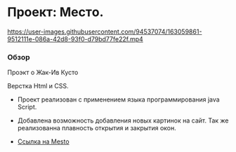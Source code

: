 # Проект: Местo.


https://user-images.githubusercontent.com/94537074/163059861-9512111e-086a-42d8-93f0-d79bd77fe22f.mp4




### Обзор

Проэкт о Жак-Ив Кусто

Верстка Html и CSS.
* Проект реализован с применением языка программирования java Script.
* Добавлена возможность добавления новых картинок на сайт. Так же реализованна плавность открытия и закрытия окон.

* [Ссылка на Mesto](https://sergeypervushin357.github.io/mesto/index.html)





